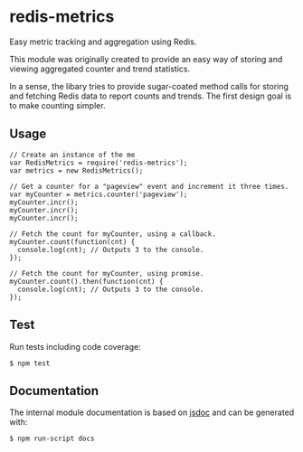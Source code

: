 redis-metrics
=============

Easy metric tracking and aggregation using Redis.

This module was originally created to provide an easy way of storing and
viewing aggregated counter and trend statistics.

In a sense, the libary tries to provide sugar-coated method calls for storing
and fetching Redis data to report counts and trends. The first design goal is to
make counting simpler.

Usage
----- 

```node
// Create an instance of the me
var RedisMetrics = require('redis-metrics');
var metrics = new RedisMetrics();

// Get a counter for a "pageview" event and increment it three times.
var myCounter = metrics.counter('pageview');
myCounter.incr();
myCounter.incr();
myCounter.incr();

// Fetch the count for myCounter, using a callback.
myCounter.count(function(cnt) {
  console.log(cnt); // Outputs 3 to the console.
});

// Fetch the count for myCounter, using promise.
myCounter.count().then(function(cnt) {
  console.log(cnt); // Outputs 3 to the console.
});
```

Test
----
Run tests including code coverage:

    $ npm test

Documentation
-------------
The internal module documentation is based on [jsdoc](http://usejsdoc.org) and
can be generated with:

    $ npm run-script docs
